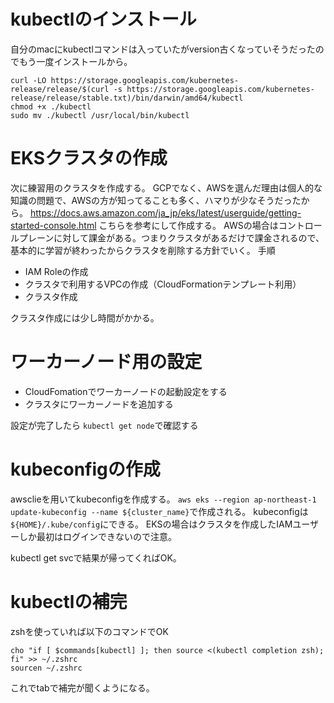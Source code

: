 # kubectlのインストール
自分のmacにkubectlコマンドは入っていたがversion古くなっていそうだったのでもう一度インストールから。

`curl -LO https://storage.googleapis.com/kubernetes-release/release/$(curl -s https://storage.googleapis.com/kubernetes-release/release/stable.txt)/bin/darwin/amd64/kubectl
`  
`chmod +x ./kubectl`  
`sudo mv ./kubectl /usr/local/bin/kubectl`  

# EKSクラスタの作成
次に練習用のクラスタを作成する。
GCPでなく、AWSを選んだ理由は個人的な知識の問題で、AWSの方が知ってることも多く、ハマりが少なそうだったから。
https://docs.aws.amazon.com/ja_jp/eks/latest/userguide/getting-started-console.html
こちらを参考にして作成する。
AWSの場合はコントロールプレーンに対して課金がある。つまりクラスタがあるだけで課金されるので、基本的に学習が終わったからクラスタを削除する方針でいく。
手順
- IAM Roleの作成
- クラスタで利用するVPCの作成（CloudFormationテンプレート利用）
- クラスタ作成

クラスタ作成には少し時間がかかる。

# ワーカーノード用の設定
- CloudFomationでワーカーノードの起動設定をする
- クラスタにワーカーノードを追加する

設定が完了したら
`kubectl get node`で確認する

# kubeconfigの作成
awsclieを用いてkubeconfigを作成する。
`aws eks --region ap-northeast-1 update-kubeconfig --name ${cluster_name}`で作成される。
kubeconfigは`${HOME}/.kube/config`にできる。
EKSの場合はクラスタを作成したIAMユーザーしか最初はログインできないので注意。

kubectl get svcで結果が帰ってくればOK。

# kubectlの補完
zshを使っていれば以下のコマンドでOK
```
cho "if [ $commands[kubectl] ]; then source <(kubectl completion zsh); fi" >> ~/.zshrc
sourcen ~/.zshrc
```
これでtabで補完が聞くようになる。